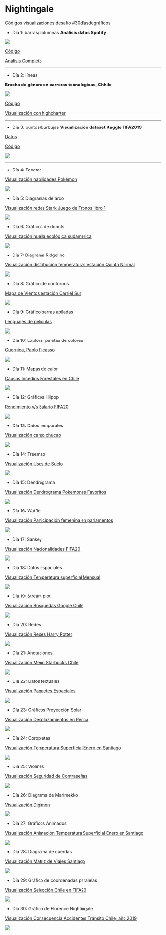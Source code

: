 # Nightingale
Códigos visualizaciones desafío #30díasdegráficos

- Día 1: barras/columnas
**Análisis datos Spotify**

![](https://github.com/sporella/nightingale/blob/master/plots/uno/energy.png)

[Código](https://github.com/sporella/nightingale/blob/master/uno.R)

[Análisis Completo](https://sporella.netlify.app/2020-05-12-m%C3%BAsica-datos-y-gr%C3%A1ficos/)

----------

- Día 2: líneas

**Brecha de género en carreras tecnológicas, Chhile**

![](https://github.com/sporella/nightingale/blob/master/plots/dos/brecha_profesional.png)

[Código](https://github.com/sporella/nightingale/blob/master/dos.R)

[Visualización con highcharter](https://sporella.netlify.app/2020-05-13-visualizaci%C3%B3n-con-highcharter-brecha-de-g%C3%A9nero-en-carreras-tecnol%C3%B3gicas/)


----------

- Día 3: puntos/burbujas
**Visualización dataset Kaggle FIFA2019**

[Datos](https://www.kaggle.com/karangadiya/fifa19)

[Código](https://github.com/sporella/nightingale/blob/master/dos.R)

![](https://github.com/sporella/nightingale/blob/master/plots/tres/fifa.png)

----------

- Día 4: Facetas

[Visualización habilidades Pokémon](https://raw.githubusercontent.com/cienciadedatos/datos-de-miercoles/master/datos/2019/2019-07-10/pokemon.csv)

![](https://github.com/sporella/nightingale/blob/master/plots/cuatro/habilidades_pokemon.png)

- Día 5: Diagramas de arco

[Visualización redes Stark Juego de Tronos libro 1](https://kaggle.com/moradnejad/interaction-networks-for-game-of-thrones-saga)

![](https://github.com/sporella/nightingale/blob/master/plots/cinco/GOT.png)

- Día 6: Gráficos de donuts

[Visualización huella ecológica sudamérica](https://www.kaggle.com/footprintnetwork/ecological-footprint?select=countries.csv)

![](https://github.com/sporella/nightingale/blob/master/plots/seis/huella.gif)

- Día 7: Diagrama Ridgeline

[Visualización distribución temperaturas estación Quinta Normal](http://explorador.cr2.cl/)

![](https://github.com/sporella/nightingale/blob/master/plots/siete/temps.png)

- Día 8: Gráfico de contornos

[Mapa de Vientos estación Carriel Sur](https://agrometeorologia.cl/VV)

![](https://github.com/sporella/nightingale/blob/master/plots/ocho/mapadevientos.png)

- Día 9: Gráfico barras apiladas

[Lenguajes de películas](https://www.kaggle.com/stefanoleone992/imdb-extensive-dataset?select=IMDb+movies.csv)

![](https://github.com/sporella/nightingale/blob/master/plots/nueve/peliculas.png)


- Día 10: Explorar paletas de colores

[Guernica, Pablo Picasso](https://github.com/sporella/nightingale/blob/master/diez.R)

![](https://github.com/sporella/nightingale/blob/master/plots/diez/guernica.gif)

- Día 11: Mapas de calor

[Causas Incedios Forestales en Chile](https://stat.ine.cl/?lang=es&SubSessionId=06710c95-0c1d-451a-9847-ffa76ec9080d#)

![](https://github.com/sporella/nightingale/blob/master/plots/once/incendios.png)

- Día 12: Gráficos lillipop

[Rendimiento v/s Salario FIFA20](https://www.kaggle.com/sagunsh/fifa-20-complete-player-dataset)

![](https://github.com/sporella/nightingale/blob/master/plots/doce/fifa20.png)


- Día 13: Datos temporales

[Visualización canto chucao](https://www.xeno-canto.org/species/Scelorchilus-rubecula)

![](https://github.com/sporella/nightingale/blob/master/plots/trece/chucao.png)


- Día 14: Treemap

[Visualización Usos de Suelo](https://lpdaac.usgs.gov/products/mcd12q1v006/)

![](https://github.com/sporella/nightingale/blob/master/plots/catorce/cobertura_suelo.gif)

- Día 15: Dendrograma

[Visualización Dendrograma Pokemones Favoritos](https://raw.githubusercontent.com/cienciadedatos/datos-de-miercoles/master/datos/2019/2019-07-10/pokemon.csv)

![](https://github.com/sporella/nightingale/blob/master/plots/quince/poke_dendro.png)

- Día 16: Waffle

[Visualización Participación femenina en parlamentos](https://raw.githubusercontent.com/cienciadedatos/datos-de-miercoles/master/datos/2019/2019-05-08/datos_uip.csv)

![](https://github.com/sporella/nightingale/blob/master/plots/dieciseis/parlamentos.png)


- Día 17: Sankey

[Visualización Nacionalidades FIFA20](https://www.kaggle.com/sagunsh/fifa-20-complete-player-dataset)

![](https://github.com/sporella/nightingale/blob/master/plots/diecisiete/nacionalidades.png)



- Día 18: Datos espaciales

[Visualización Temperatura superficial Mensual](https://lpdaac.usgs.gov/products/mod11a1v006/)

![](https://github.com/sporella/nightingale/blob/master/plots/dieciocho/temp.gif)


- Día 19: Stream plot

[Visualización Búsquedas Google Chile](https://trends.google.es/trends/explore?geo=CL&q=noticias,virus,metro,mascarillas,toque%20de%20queda)

![](https://github.com/sporella/nightingale/blob/master/plots/diecinueve/google_chile.png)


- Día 20: Redes

[Visualización Redes Harry Potter](https://data.world/harishkgarg/harry-potter-universe)

![](https://github.com/sporella/nightingale/blob/master/plots/veinte/hp.png)


- Día 21: Anotaciones

[Visualización Menú Starbucks Chile](https://www.starbucks.cl/media/Comida-Nutricional_tcm102-14772.pdf)

![](https://github.com/sporella/nightingale/blob/master/plots/veintiuno/starbucks.png)

- Día 22: Datos textuales

[Visualización Paquetes Espaciales](https://cran.r-project.org/web/views/Spatial.html)

![](https://github.com/sporella/nightingale/blob/master/plots/veintidos/sppaquetes.png)


- Día 23: Gráficos Proyección Solar

[Visualización Desplazamientos en Renca](https://twitter.com/CedeusChile/status/1268198733952569345)

![](https://github.com/sporella/nightingale/blob/master/plots/veintitres/viajes_renca.png)

- Día 24: Coropletas

[Visualización Temperatura Superficial Enero en Santiago](https://lpdaac.usgs.gov/products/mod11a1v006/)

![](https://github.com/sporella/nightingale/blob/master/plots/veinticuatro/temperaturas_enero.png)

- Día 25: Violines

[Visualización Seguridad de Contraseñas](https://github.com/rfordatascience/tidytuesday/blob/master/data/2020/2020-01-14/readme.md)

![](https://github.com/sporella/nightingale/blob/master/plots/veinticinco/contraseñas.png)

- Día 26: Diagrama de Marimekko

[Visualización Digimon](https://www.kaggle.com/rtatman/digidb)

![](https://github.com/sporella/nightingale/blob/master/plots/veintiseis/digimon.png)

- Día 27: Gráficos Animados

[Visualización Animación Temperatura Superficial Enero en Santiago](https://lpdaac.usgs.gov/products/mod11a1v006/)

![](https://github.com/sporella/nightingale/blob/master/plots/veintisiete/temp_ene.gif)


- Día 28: Diagrama de cuerdas

[Visualización Matriz de Viajes Santiago](http://www.dtpm.gob.cl/index.php/documentos/matrices-de-viaje)

![](https://github.com/sporella/nightingale/blob/master/plots/veintiocho/traslados.png)

- Día 29: Gráfico de coordenadas paralelas

[Visualización Selección Chile en FIFA20](http://www.anfp.cl/noticia/34618/nomina-de-la-seleccion-chilena-para-amistoso-con-peru)

![](https://github.com/sporella/nightingale/blob/master/plots/veintinueve/seleccion_chile.png)

- Día 30: Gráfico de Florence Nightingale

[Visualización Consecuencia Accidentes Tránsito Chile, año 2019](https://www.conaset.cl/programa/observatorio-datos-estadistica/biblioteca-observatorio/estadisticas-generales/)

![](https://github.com/sporella/nightingale/blob/master/plots/treinta/nightingale.png)
